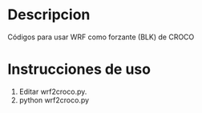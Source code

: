 # Descripcion
Códigos para usar WRF como forzante (BLK) de CROCO
# Instrucciones de uso


1) Editar wrf2croco.py.
2) python wrf2croco.py

